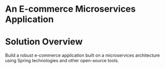 # An E-commerce Microservices Application
# Solution Overview

Build a robust e-commerce application built on a microservices architecture using Spring technologies and other open-source tools.
